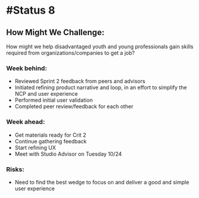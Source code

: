 # #Status 8

## How Might We Challenge:
How might we help disadvantaged youth and young professionals gain skills required from organizations/companies to get a job?

### Week behind:
 * Reviewed Sprint 2 feedback from peers and advisors
 * Initiated refining product narrative and loop, in an effort to simplify the NCP and user experience
 * Performed initial user validation
 * Completed peer review/feedback for each other 

### Week ahead:
 * Get materials ready for Crit 2
 * Continue gathering feedback 
 * Start refining UX 
 * Meet with Studio Advisor on Tuesday 10/24

### Risks:
 * Need to find the best wedge to focus on and deliver a good and simple user experience